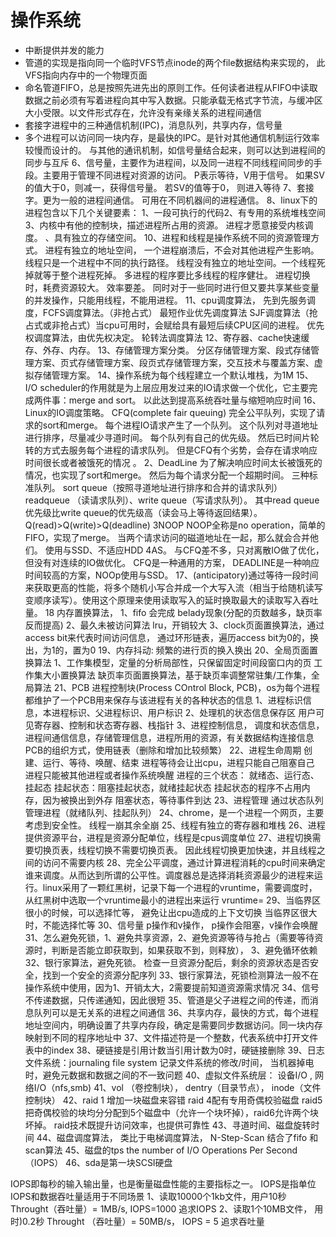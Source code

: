 # 操作系统

- 中断提供并发的能力
- 管道的实现是指向同一个临时VFS节点inode的两个file数据结构来实现的， 此VFS指向内存中的一个物理页面
- 命名管道FIFO，总是按照先进先出的原则工作。任何读者进程从FIFO中读取数据之前必须有写着进程向其中写入数据。只能承载无格式字节流，与缓冲区大小受限。以文件形式存在，允许没有亲缘关系的进程间通信
- 套接字进程中的三种通信机制(IPC)，消息队列，共享内存，信号量
- 多个进程可以访问同一块内存，是最快的IPC。是针对其他通信机制运行效率较慢而设计的。 与其他的通讯机制，如信号量结合起来，则可以达到进程间的同步与互斥
6、信号量，主要作为进程间，以及同一进程不同线程间同步的手段。主要用于管理不同进程对资源的访问。 P表示等待，V用于信号。 如果SV的值大于0，则减一，获得信号量。 若SV的值等于0， 则进入等待 
7、套接字。更为一般的进程间通信。 可用在不同机器间的进程通信。
8、linux下的进程包含以下几个关键要素： 1、一段可执行的代码2、有专用的系统堆栈空间3、内核中有他的控制块，描述进程所占用的资源。 进程才愿意接受内核调度。
、具有独立的存储空间。
10、进程和线程是操作系统不同的资源管理方式。 进程有独立的地址空间， 一个进程崩溃后，不会对其他进程产生影响。 线程只是一个进程中不同的执行路径。 线程没有独立的地址空间。一个线程死掉就等于整个进程死掉。 多进程的程序要比多线程的程序健壮。 进程切换时，耗费资源较大。 效率要差。 同时对于一些同时进行但又要共享某些变量的并发操作，只能用线程，不能用进程。 
11、cpu调度算法， 先到先服务调度，FCFS调度算法。（非抢占式） 最短作业优先调度算法 SJF调度算法（抢占式或非抢占式）当cpu可用时，会赋给具有最短后续CPU区间的进程。 优先权调度算法，由优先权决定。 轮转法调度算法
12、寄存器、cache快速缓存、外存、内存。 
13、存储管理方案分类。 分区存储管理方案、段式存储管理方案、页式存储管理方案、段页式存储管理方案，交互技术与覆盖方案、虚拟存储管理方案。 
14、操作系统为每个线程建立一个默认堆栈，为1M
15、I/O scheduler的作用就是为上层应用发过来的IO请求做一个优化，它主要完成两件事：merge and sort。 以此达到提高系统吞吐量与缩短响应时间
16、Linux的IO调度策略。 CFQ(complete fair queuing) 完全公平队列，实现了请求的sort和merge。 每个进程IO请求产生了一个队列。 这个队列对寻道地址进行排序，尽量减少寻道时间。 每个队列有自己的优先级。 然后已时间片轮转的方式去服务每个进程的请求队列。 但是CFQ有个劣势，会存在请求响应时间很长或者被饿死的情况 。 
2、DeadLine 为了解决响应时间太长被饿死的情况，也实现了sort和merge。 然后为每个请求分配一个超期时间。 三种标准队列。 sort queue（按照寻道地址进行排序和合并的请求队列） readqueue （读请求队列）、write queue（写请求队列）。 其中read queue优先级比write queue的优先级高（读会马上等待返回结果）。  Q(read)>Q(write)>Q(deadline) 3NOOP NOOP全称是no operation，简单的FIFO，实现了merge。 当两个请求访问的磁道地址在一起，那么就会合并他们。 使用与SSD、不适应HDD 4AS。 与CFQ差不多，只对离散IO做了优化，但没有对连续的IO做优化。 CFQ是一种通用的方案， DEADLINE是一种响应时间较高的方案，NOOp使用与SSD。
17、(anticipatory)通过等待一段时间来获取更高的性能，将多个随机小写合并成一个大写入流（相当于给随机读写变顺序读写）。使用这个原理来使用读取写入的延时换取最大的读取写入吞吐量。 
18 内存置换算法，
1、fifo  会完成 belady现象(分配的页数越多，缺页率反而提高)
2、最久未被访问算法  lru，开销较大
3、clock页面置换算法，通过access bit来代表时间访问信息， 通过环形链表，遍历access bit为0的，换出，为1的，置为0
19、内存抖动: 频繁的进行页的换入换出
20、全局页面置换算法
1、工作集模型，定量的分析局部性，只保留固定时间段窗口内的页
工作集大小置换算法
缺页率页面置换算法，基于缺页率调整常驻集/工作集，全局算法
21、PCB 进程控制块(Process COntrol Block, PCB)，os为每个进程都维护了一个PCB用来保存与该进程有关的各种状态的信息
1、进程标识信息，本进程标识、父进程标识、用户标识
2、处理机的状态信息保存区 用户可见寄存器、控制和状态寄存器、栈指针
3、进程控制信息， 调度和状态信息，进程间通信信息，存储管理信息，进程所用的资源，有关数据结构连接信息
PCB的组织方式，使用链表（删除和增加比较频繁）
22、进程生命周期
创建、运行、等待、唤醒、结束
进程等待会让出cpu，进程只能自己阻塞自己
进程只能被其他进程或者操作系统唤醒
进程的三个状态： 就绪态、运行态、挂起态
挂起状态：阻塞挂起状态，就绪挂起状态
挂起状态的程序不占用内存，因为被换出到外存
阻塞状态，等待事件到达
23、进程管理
通过状态队列管理进程（就绪队列、挂起队列）
24、chrome，是一个进程一个网页，主要考虑到安全性。 线程一崩其余全崩
25、线程有独立的寄存器和堆栈
26、进程提供资源平台，进程是资源分配单位，线程是cpus调度单位
27、进程切换需要切换页表，线程切换不需要切换页表。 因此线程切换更加快速，并且线程之间的访问不需要内核
28、完全公平调度，通过计算进程消耗的cpu时间来确定谁来调度。从而达到所谓的公平性。调度器总是选择消耗资源最少的进程来运行。linux采用了一颗红黑树，记录下每一个进程的vruntime，需要调度时，从红黑树中选取一个vruntime最小的进程出来运行
vruntime=
29、当临界区很小的时候，可以选择忙等， 避免让出cpu造成的上下文切换
当临界区很大时，不能选择忙等
30、信号量 p操作和v操作， p操作会阻塞，v操作会唤醒
31、怎么避免死锁，1、避免共享资源，2、避免资源等待与抢占（需要等待资源时，判断是否能立即获取到，如果获取不到，则释放）， 3、避免循环依赖
32、银行家算法，避免死锁。 检查一旦资源分配后，剩余的资源状态是否安全，找到一个安全的资源分配序列
33、银行家算法，死锁检测算法一般不在操作系统中使用，因为1、开销太大，2需要提前知道资源需求情况
34、信号不传递数据，只传递通知，因此很短
35、管道是父子进程之间的传递，而消息队列可以是无关系的进程之间通信
36、共享内存，最快的方式，每个进程地址空间内，明确设置了共享内存段，确定是需要同步数据访问。同一块内存映射到不同的程序地址中
37、文件描述符是一个整数，代表系统中打开文件表中的index
38、硬链接是引用计数当引用计数为0时，硬链接删除
39、日志文件系统：journaling file system 记录文件系统的修改/时间， 当机器掉电时，避免元数据和数据之间的不一致问题
40、虚拟文件系统层： 设备I/O , 网络I/O（nfs,smb)
41、vol （卷控制块）， dentry（目录节点）， inode（文件控制块）
42、raid 1 增加一块磁盘来容错 raid 4配有专用奇偶校验磁盘 raid5 把奇偶校验的块均分分配到5个磁盘中（允许一个块坏掉），raid6允许两个块坏掉。 raid技术既提升访问效率，也提供可靠性
43、寻道时间、磁盘旋转时间
44、磁盘调度算法， 类比于电梯调度算法， N-Step-Scan 结合了fifo 和scan算法
45、磁盘的tps  the number of I/O Operations Per Second（IOPS）
46、sda是第一块SCSI硬盘

IOPS即每秒的输入输出量，也是衡量磁盘性能的主要指标之一。  IOPS是指单位
IOPS和数据吞吐量适用于不同场景
1、读取10000个1kb文件，用户10秒 Throught（吞吐量）= 1MB/s, IOPS=1000 追求IOPS
2、读取1个10MB文件， 用时)0.2秒 Throught （吞吐量）= 50MB/s， IOPS = 5 追求吞吐量
